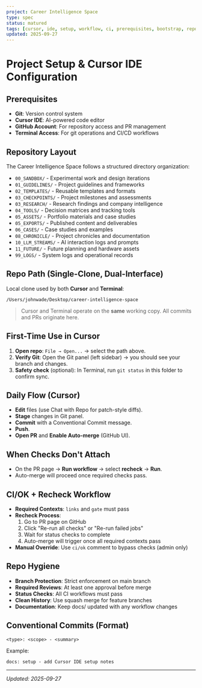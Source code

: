 ```yaml
---
project: Career Intelligence Space
type: spec
status: matured
tags: [cursor, ide, setup, workflow, ci, prerequisites, bootstrap, repository]
updated: 2025-09-27
---
```


# Project Setup & Cursor IDE Configuration

## Prerequisites
- **Git**: Version control system
- **Cursor IDE**: AI-powered code editor
- **GitHub Account**: For repository access and PR management
- **Terminal Access**: For git operations and CI/CD workflows

## Repository Layout
The Career Intelligence Space follows a structured directory organization:
- `00_SANDBOX/` - Experimental work and design iterations
- `01_GUIDELINES/` - Project guidelines and frameworks
- `02_TEMPLATES/` - Reusable templates and formats
- `03_CHECKPOINTS/` - Project milestones and assessments
- `03_RESEARCH/` - Research findings and company intelligence
- `04_TOOLS/` - Decision matrices and tracking tools
- `05_ASSETS/` - Portfolio materials and case studies
- `05_EXPORTS/` - Published content and deliverables
- `06_CASES/` - Case studies and examples
- `08_CHRONICLE/` - Project chronicles and documentation
- `10_LLM_STREAMS/` - AI interaction logs and prompts
- `11_FUTURE/` - Future planning and hardware assets
- `99_LOGS/` - System logs and operational records

## Repo Path (Single-Clone, Dual-Interface)
Local clone used by both **Cursor** and **Terminal**:
```
/Users/johnwade/Desktop/career-intelligence-space
```
> Cursor and Terminal operate on the **same** working copy. All commits and PRs originate here.

## First-Time Use in Cursor
1. **Open repo**: `File → Open...` → select the path above.
2. **Verify Git**: Open the Git panel (left sidebar) → you should see your branch and changes.
3. **Safety check** (optional): In Terminal, run `git status` in this folder to confirm sync.

## Daily Flow (Cursor)
- **Edit** files (use Chat with Repo for patch-style diffs).
- **Stage** changes in Git panel.
- **Commit** with a Conventional Commit message.
- **Push**.
- **Open PR** and **Enable Auto-merge** (GitHub UI).

## When Checks Don't Attach
- On the PR page → **Run workflow** → select **recheck** → **Run**.
- Auto-merge will proceed once required checks pass.

## CI/OK + Recheck Workflow
- **Required Contexts**: `links` and `gate` must pass
- **Recheck Process**: 
  1. Go to PR page on GitHub
  2. Click "Re-run all checks" or "Re-run failed jobs"
  3. Wait for status checks to complete
  4. Auto-merge will trigger once all required contexts pass
- **Manual Override**: Use `ci/ok` comment to bypass checks (admin only)

## Repo Hygiene
- **Branch Protection**: Strict enforcement on main branch
- **Required Reviews**: At least one approval before merge
- **Status Checks**: All CI workflows must pass
- **Clean History**: Use squash merge for feature branches
- **Documentation**: Keep docs/ updated with any workflow changes

## Conventional Commits (Format)
```
<type>: <scope> - <summary>
```
Example:
```
docs: setup - add Cursor IDE setup notes
```

---
*Updated: 2025-09-27*
